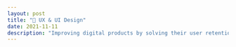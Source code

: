 ```yaml
---
layout: post
title: "🧭 UX & UI Design"
date: 2021-11-11
description: "Improving digital products by solving their user retention issues, enhancing the user experience and improving how digital interfaces look and behave."
---
```


